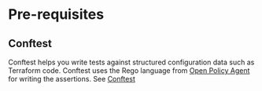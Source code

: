 # Pre-requisites

## Conftest
Conftest helps you write tests against structured configuration data such as Terraform code. Conftest uses the Rego language from [Open Policy Agent](https://www.openpolicyagent.org/) for writing the assertions. See [Conftest](https://www.conftest.dev/) 